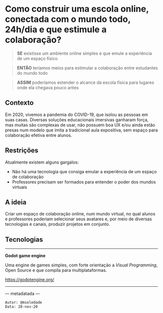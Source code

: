 # Como construir uma escola online, conectada com o mundo todo, 24h/dia e que estimule a colaboração? 


> **SE** existisse um ambiente online simples e que emule a experiência de um espaço físico

> **ENTÃO** teríamos meios para estimular a colaboração entre estudantes do mundo todo

> **ASSIM** poderíamos estender o alcance da escola física para lugares onde ela chegava pouco antes

## Contexto

Em 2020, vivemos a pandemia do COVID-19, que isolou as pessoas em suas casas. Diversas soluções educacionais imersivas ganharam força, mas muitas são complexas de usar, não possuem boa UX e/ou ainda estão presas num modelo que imita a tradicional aula expositiva, sem espaço para colaboração efetiva entre alunos. 

## Restrições 

Atualmente existem alguns gargalos: 

- Não há uma tecnologia que consiga emular a experiência de um espaço de colaboração
- Professores precisam ser formados para entender o poder dos mundos virtuais

## A ideia 

Criar um espaço de colaboração online, num mundo virtual, no qual alunos e professores poderiam selecionar seus avatares e, por meio de diversas tecnologias e canais, produzir projetos em conjunto. 


## Tecnologias 

---
**Godot game engine**

Uma engine de games simples, com forte orientação a *Visual Programming*, Open Source e que compila para multiplataformas.

https://godotengine.org/

---


— metadatada —

```
Autor: @msoledade
Data: 28-nov-20
```




